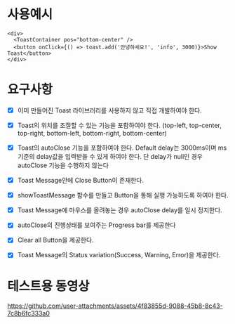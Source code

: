 # 사용예시
```tsx
<div>
  <ToastContainer pos="bottom-center" />
  <button onClick={() => toast.add('안녕하세요!', 'info', 3000)}>Show Toast</button>
</div>
```

# 요구사항

- [x] 이미 만들어진 Toast 라이브러리를 사용하지 않고 직접 개발하여야 한다.

- [x] Toast의 위치를 조절할 수 있는 기능을 포함하여야 한다. (top-left, top-center, top-right, bottom-left, bottom-right, bottom-center)

- [x] Toast의 autoClose 기능을 포함하여야 한다. Default delay는 3000ms이며 ms기준의 delay값을 입력받을 수 있게 하여야 한다. 단 delay가 null인 경우 autoClose 기능을 수행하지 않는다

- [x] Toast Message안에 Close Button이 존재한다.

- [x] showToastMessage 함수를 만들고 Button을 통해 실행 가능하도록 하여야 한다.

- [x] Toast Message에 마우스를 올려놓는 경우 autoClose delay를 일시 정지한다.

- [x] autoClose의 진행상태를 보여주는 Progress bar를 제공한다

- [x] Clear all Button을 제공한다.

- [x] Toast Message의 Status variation(Success, Warning, Error)을 제공한다.

# 테스트용 동영상


https://github.com/user-attachments/assets/4f83855d-9088-45b8-8c43-7c8b6fc333a0

